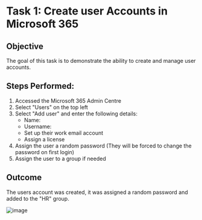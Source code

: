 # Task 1: Create user Accounts in Microsoft 365

## Objective
The goal of this task is to demonstrate the ability to create and manage user accounts.



## Steps Performed:
1. Accessed the Microsoft 365 Admin Centre
2. Select "Users" on the top left
3. Select "Add user" and enter the following details:
	- Name:
	- Username: 
	- Set up their work email account
	- Assign a license 
4. Assign the user a random password (They will be forced to change the password on first login)
5. Assign the user to a group if needed

## Outcome
The users account was created, it was assigned a random password and added to the "HR" group.

![image](https://github.com/user-attachments/assets/fd03feb5-94cf-43fe-bf08-3f039db6f810)


